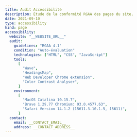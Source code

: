 ```yaml
---
title: Audit Accessibilité
description: Étude de la conformité RGAA des pages du site.
date: 2021-09-10
type: accessibility
kind: page
accessibility:
  website: "__WEBSITE_URL__"
  audit:
    guidelines: "RGAA 4.1"
    condition: "Auto-évaluation"
    technologies: ["HTML", "CSS", "JavaScript"]
    tools:
      [
        "Wave",
        "HeadingsMap",
        "Web Developer Chrome extension",
        "Color Contrast Analyser",
      ]
    environment:
      [
        "MacOS Catalina 10.15.7",
        "Brave 1.29.77 Chromium: 93.0.4577.63",
        "Safari Version 14.1.2 (15611.3.10.1.5, 15611)",
      ]
  contact:
    email: __CONTACT_EMAIL__
    address: __CONTACT_ADDRESS__
---
```

